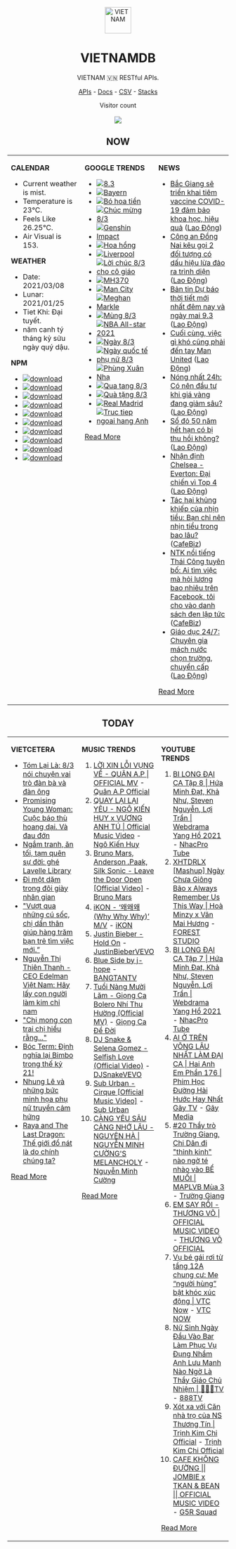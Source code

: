 <p align="center"><img src="https://raw.githubusercontent.com/vietnamdb/vietnamdb/master/images/profile/avatar.png" alt="VIETNAM" height="60"/></p>
<h1 align="center">VIETNAMDB</h1>
<p align="center">VIETNAM 🇻🇳 RESTful APIs.</p>
<p align="center">
  <a href="https://vietnamdb.herokuapp.com/api">APIs</a> -
  <a href="https://vietnamdb.herokuapp.com/docs">Docs</a> -
  <a href="https://github.com/vietnamdb/vietnamdb/tree/master/docs">CSV</a> -
  <a href="https://github.com/vietnamdb/vietnamdb/tree/master/docs/stacks">Stacks</a>
</p>
<p align="center"> 
  Visitor count<br><br>
  <img src="https://profile-counter.glitch.me/vietnamdb/count.svg" />
</p>


<h2 align="center">NOW</h2>

<table style="width:100%"><tbody style="width:100%"><tr><td valign="top" width="33%">

**CALENDAR**

- Current weather is mist.
- Temperature is 23°C.
- Feels Like 26.25°C.
- Air Visual is 153.

**WEATHER**

- Date: 2021/03/08
- Lunar: 2021/01/25
- Tiet Khi: Đại tuyết.
- năm canh tý tháng kỷ sửu ngày quý dậu.

**NPM**

- [![download](https://img.shields.io/npm/dm/giaohangnhanh.svg?style=flat-square&label=giaohangnhanh&color=red)](https://www.npmjs.com/package/giaohangnhanh)
- [![download](https://img.shields.io/npm/dm/onepay.svg?style=flat-square&label=onepay&color=red)](https://www.npmjs.com/package/onepay)
- [![download](https://img.shields.io/npm/dm/vietcetera.svg?style=flat-square&label=vietcetera&color=red)](https://www.npmjs.com/package/vietcetera)
- [![download](https://img.shields.io/npm/dm/vietnambanks.svg?style=flat-square&label=vietnambanks&color=red)](https://www.npmjs.com/package/vietnambanks)
- [![download](https://img.shields.io/npm/dm/vietnamgovernment.svg?style=flat-square&label=vietnamgovernment&color=red)](https://www.npmjs.com/package/vietnamgovernment)
- [![download](https://img.shields.io/npm/dm/vietnamnews.svg?style=flat-square&label=vietnamnews&color=red)](https://www.npmjs.com/package/vietnamnews)
- [![download](https://img.shields.io/npm/dm/vnapis.svg?style=flat-square&label=vnapis&color=red)](https://www.npmjs.com/package/vnapis)
- [![download](https://img.shields.io/npm/dm/vnpay.svg?style=flat-square&label=vnpay&color=red)](https://www.npmjs.com/package/vnpay)
- [![download](https://img.shields.io/npm/dm/vtcpay.svg?style=flat-square&label=vtcpay&color=red)](https://www.npmjs.com/package/vtcpay)
- [![download](https://img.shields.io/npm/dm/zalopay.svg?style=flat-square&label=zalopay&color=red)](https://www.npmjs.com/package/zalopay)

</td><td valign="top" width="33%">

**GOOGLE TRENDS**

- [![8.3](https://img.shields.io/static/v1?label=8.3&message=google&color=red&style=flat-square)](https://www.google.com/search?q=8.3)
- [![Bayern](https://img.shields.io/static/v1?label=Bayern&message=google&color=red&style=flat-square)](https://www.google.com/search?q=Bayern)
- [![Bó hoa tiền](https://img.shields.io/static/v1?label=B%C3%B3%20hoa%20ti%E1%BB%81n&message=google&color=red&style=flat-square)](https://www.google.com/search?q=B%C3%B3%20hoa%20ti%E1%BB%81n)
- [![Chúc mừng 8/3](https://img.shields.io/static/v1?label=Ch%C3%BAc%20m%E1%BB%ABng%208/3&message=google&color=red&style=flat-square)](https://www.google.com/search?q=Ch%C3%BAc%20m%E1%BB%ABng%208/3)
- [![Genshin Impact](https://img.shields.io/static/v1?label=Genshin%20Impact&message=google&color=red&style=flat-square)](https://www.google.com/search?q=Genshin%20Impact)
- [![Hoa hồng](https://img.shields.io/static/v1?label=Hoa%20h%E1%BB%93ng&message=google&color=red&style=flat-square)](https://www.google.com/search?q=Hoa%20h%E1%BB%93ng)
- [![Liverpool](https://img.shields.io/static/v1?label=Liverpool&message=google&color=red&style=flat-square)](https://www.google.com/search?q=Liverpool)
- [![Lời chúc 8/3 cho cô giáo](https://img.shields.io/static/v1?label=L%E1%BB%9Di%20ch%C3%BAc%208/3%20cho%20c%C3%B4%20gi%C3%A1o&message=google&color=red&style=flat-square)](https://www.google.com/search?q=L%E1%BB%9Di%20ch%C3%BAc%208/3%20cho%20c%C3%B4%20gi%C3%A1o)
- [![MH370](https://img.shields.io/static/v1?label=MH370&message=google&color=red&style=flat-square)](https://www.google.com/search?q=MH370)
- [![Man City](https://img.shields.io/static/v1?label=Man%20City&message=google&color=red&style=flat-square)](https://www.google.com/search?q=Man%20City)
- [![Meghan Markle](https://img.shields.io/static/v1?label=Meghan%20Markle&message=google&color=red&style=flat-square)](https://www.google.com/search?q=Meghan%20Markle)
- [![Mùng 8/3](https://img.shields.io/static/v1?label=M%C3%B9ng%208/3&message=google&color=red&style=flat-square)](https://www.google.com/search?q=M%C3%B9ng%208/3)
- [![NBA All-star 2021](https://img.shields.io/static/v1?label=NBA%20All-star%202021&message=google&color=red&style=flat-square)](https://www.google.com/search?q=NBA%20All-star%202021)
- [![Ngày 8/3](https://img.shields.io/static/v1?label=Ng%C3%A0y%208/3&message=google&color=red&style=flat-square)](https://www.google.com/search?q=Ng%C3%A0y%208/3)
- [![Ngày quốc tế phụ nữ 8/3](https://img.shields.io/static/v1?label=Ng%C3%A0y%20qu%E1%BB%91c%20t%E1%BA%BF%20ph%E1%BB%A5%20n%E1%BB%AF%208/3&message=google&color=red&style=flat-square)](https://www.google.com/search?q=Ng%C3%A0y%20qu%E1%BB%91c%20t%E1%BA%BF%20ph%E1%BB%A5%20n%E1%BB%AF%208/3)
- [![Phùng Xuân Nhạ](https://img.shields.io/static/v1?label=Ph%C3%B9ng%20Xu%C3%A2n%20Nh%E1%BA%A1&message=google&color=red&style=flat-square)](https://www.google.com/search?q=Ph%C3%B9ng%20Xu%C3%A2n%20Nh%E1%BA%A1)
- [![Qua tang 8/3](https://img.shields.io/static/v1?label=Qua%20tang%208/3&message=google&color=red&style=flat-square)](https://www.google.com/search?q=Qua%20tang%208/3)
- [![Quà tặng 8/3](https://img.shields.io/static/v1?label=Qu%C3%A0%20t%E1%BA%B7ng%208/3&message=google&color=red&style=flat-square)](https://www.google.com/search?q=Qu%C3%A0%20t%E1%BA%B7ng%208/3)
- [![Real Madrid](https://img.shields.io/static/v1?label=Real%20Madrid&message=google&color=red&style=flat-square)](https://www.google.com/search?q=Real%20Madrid)
- [![Truc tiep ngoai hang Anh](https://img.shields.io/static/v1?label=Truc%20tiep%20ngoai%20hang%20Anh&message=google&color=red&style=flat-square)](https://www.google.com/search?q=Truc%20tiep%20ngoai%20hang%20Anh)

[Read More](https://trends.google.com/trends/?geo=VN)

</td><td valign="top" width="33%">

**NEWS**

- [Bắc Giang sẽ triển khai tiêm vaccine COVID-19 đảm bảo khoa học, hiệu quả](https://laodong.vn/xa-hoi/bac-giang-se-trien-khai-tiem-vaccine-covid-19-dam-bao-khoa-hoc-hieu-qua-887068.ldo) ([Lao Động](https://laodong.vn))
- [Công an Đồng Nai kêu gọi 2 đối tượng có dấu hiệu lừa đảo ra trình diện](https://laodong.vn/phap-luat/cong-an-dong-nai-keu-goi-2-doi-tuong-co-dau-hieu-lua-dao-ra-trinh-dien-887067.ldo) ([Lao Động](https://laodong.vn))
- [Bản tin Dự báo thời tiết mới nhất đêm nay và ngày mai 9.3](https://laodong.vn/video/ban-tin-du-bao-thoi-tiet-moi-nhat-dem-nay-va-ngay-mai-93-886912.ldo) ([Lao Động](https://laodong.vn))
- [Cuối cùng, việc gì khó cũng phải đến tay Man United](https://laodong.vn/bong-da-quoc-te/cuoi-cung-viec-gi-kho-cung-phai-den-tay-man-united-886913.ldo) ([Lao Động](https://laodong.vn))
- [Nóng nhất 24h: Có nên đầu tư khi giá vàng đang giảm sâu?](https://laodong.vn/video/nong-nhat-24h-co-nen-dau-tu-khi-gia-vang-dang-giam-sau-887047.ldo) ([Lao Động](https://laodong.vn))
- [Sổ đỏ 50 năm hết hạn có bị thu hồi không?](https://laodong.vn/bat-dong-san/so-do-50-nam-het-han-co-bi-thu-hoi-khong-886801.ldo) ([Lao Động](https://laodong.vn))
- [Nhận định Chelsea - Everton: Đại chiến vì Top 4](https://laodong.vn/bong-da-quoc-te/nhan-dinh-chelsea-everton-dai-chien-vi-top-4-887070.ldo) ([Lao Động](https://laodong.vn))
- [Tác hại khủng khiếp của nhịn tiểu: Bạn chỉ nên nhịn tiểu trong bao lâu?](https://cafebiz.vn/tac-hai-khung-khiep-cua-nhin-tieu-ban-chi-nen-nhin-tieu-trong-bao-lau-20210308165705389.chn) ([CafeBiz](https://cafebiz.vn))
- [NTK nổi tiếng Thái Công tuyên bố: Ai tìm việc mà hỏi lương bao nhiêu trên Facebook, tôi cho vào danh sách đen lập tức](https://cafebiz.vn/ntk-noi-tieng-thai-cong-tuyen-bo-ai-tim-viec-ma-hoi-luong-bao-nhieu-tren-facebook-toi-cho-vao-danh-sach-den-lap-tuc-20210308195509216.chn) ([CafeBiz](https://cafebiz.vn))
- [Giáo dục 24/7: Chuyên gia mách nước chọn trường, chuyển cấp](https://laodong.vn/video/giao-duc-247-chuyen-gia-mach-nuoc-chon-truong-chuyen-cap-887065.ldo) ([Lao Động](https://laodong.vn))

[Read More](docs/news/README.md)

</td></tr></tbody></table>

<h2 align="center">TODAY</h2>

<table style="width:100%"><tbody style="width:100%"><tr><td valign="top" width="33%">

**VIETCETERA**

- [Tóm Lại Là: 8/3 nói chuyện vai trò đàn bà và đàn ông](https://vietcetera.com/vn/tom-lai-la-83-noi-chuyen-vai-tro-dan-ba-va-dan-ong)
- [Promising Young Woman: Cuộc báo thù hoang dại. Và đau đớn](https://vietcetera.com/vn/promising-young-woman-cuoc-bao-thu-hoang-dai-va-dau-don)
- [Ngắm tranh, ăn tối, tạm quên sự đời: ghé Lavelle Library](https://vietcetera.com/vn/ngam-tranh-an-toi-tam-quen-su-doi-ghe-lavelle-library)
- [Đi một dặm trong đôi giày nhân gian](https://vietcetera.com/vn/thau-hieu-va-thau-cam-khac-nhau-cho-nao)
- ["Vượt qua những cú sốc, chị dấn thân giúp hàng trăm bạn trẻ tìm việc mới.”](https://vietcetera.com/vn/vuot-qua-nhung-cu-soc-chi-dan-than-giup-hang-tram-ban-tre-tim-viec-moi)
- [Nguyễn Thị Thiên Thanh - CEO Edelman Việt Nam: Hãy lấy con người làm kim chỉ nam](https://vietcetera.com/vn/nguyen-thi-thien-thanh-ceo-edelman-hay-lay-con-nguoi-lam-kim-chi-nam)
- ["Chị mong con trai chị hiểu rằng..."](https://vietcetera.com/vn/chi-mong-con-trai-chi-hieu-rang)
- [Bóc Term: Định nghĩa lại Bimbo trong thế kỷ 21!](https://vietcetera.com/vn/boc-term-dinh-nghia-lai-bimbo-trong-the-ky-21)
- [Nhung Lê và những bức minh họa phụ nữ truyền cảm hứng](https://vietcetera.com/vn/nhung-le-va-nhung-buc-minh-hoa-phu-nu-truyen-cam-hung)
- [Raya and The Last Dragon: Thế giới đổ nát là do chính chúng ta?](https://vietcetera.com/vn/raya-and-the-last-dragon-the-gioi-do-nat-la-do-chinh-chung-ta)

[Read More](https://vietcetera.com/)

</td><td valign="top" width="33%">

**MUSIC TRENDS**

01. [LỜI XIN LỖI VỤNG VỀ - QUÂN A.P | OFFICIAL MV](https://www.youtube.com/watch?v=LhTwcqI71n0) - [Quân A.P Official](https://www.youtube.com/channel/UCXKnIgvBwPV6G-uT7gBXhcA)
02. [QUAY LẠI LẠI YÊU - NGÔ KIẾN HUY x VƯƠNG ANH TÚ | Official Music Video](https://www.youtube.com/watch?v=93WhpRfkkBk) - [Ngô Kiến Huy](https://www.youtube.com/channel/UCNN7Q7sx5lsivqDf22I7Itw)
03. [Bruno Mars, Anderson .Paak, Silk Sonic - Leave the Door Open [Official Video]](https://www.youtube.com/watch?v=adLGHcj_fmA) - [Bruno Mars](https://www.youtube.com/channel/UCoUM-UJ7rirJYP8CQ0EIaHA)
04. [iKON - ‘왜왜왜 (Why Why Why)’ M/V](https://www.youtube.com/watch?v=DslHQto2V7I) - [iKON](https://www.youtube.com/channel/UCWxCyZibDIWIrGIgP25mbfw)
05. [Justin Bieber - Hold On](https://www.youtube.com/watch?v=LWeiydKl0mU) - [JustinBieberVEVO](https://www.youtube.com/channel/UCHkj014U2CQ2Nv0UZeYpE_A)
06. [Blue Side by j-hope](https://www.youtube.com/watch?v=OZD_EU_hMUQ) - [BANGTANTV](https://www.youtube.com/channel/UCLkAepWjdylmXSltofFvsYQ)
07. [Tuổi Nàng Mười Lăm - Giọng Ca Bolero Nhí Thu Hường (Official MV)](https://www.youtube.com/watch?v=qodYHeNYvtk) - [Giọng Ca Để Đời](https://www.youtube.com/channel/UCwZ2ZaFfTusqV_MGMHUnEsg)
08. [DJ Snake & Selena Gomez - Selfish Love (Official Video)](https://www.youtube.com/watch?v=gQG_2O9Bu6c) - [DJSnakeVEVO](https://www.youtube.com/channel/UCGkSXL5saM8y3VvJD_PdMFQ)
09. [Sub Urban - Cirque [Official Music Video]](https://www.youtube.com/watch?v=6vNh-QW6Hlc) - [Sub Urban](https://www.youtube.com/channel/UCqAil6_A1dWHdFXzOwVLqlg)
10. [CÀNG YÊU SÂU CÀNG NHỚ LÂU - NGUYÊN HÀ | NGUYỄN MINH CƯỜNG'S MELANCHOLY](https://www.youtube.com/watch?v=P2ZORWGTCZc) - [Nguyễn Minh Cường](https://www.youtube.com/channel/UChi9IcbxMM0iYSMGQ1AIyhg)

[Read More](https://www.youtube.com/feed/trending?bp=4gIuCggvbS8wNHJsZhIiUExGZ3F1TG5MNTlhbW42X05FZFc5TGswZDdXZWVST0Q2VA%3D%3D)

</td><td valign="top" width="33%">

**YOUTUBE TRENDS**

01. [BI LONG ĐẠI CA Tập 8 | Hứa Minh Đạt, Khả Như, Steven Nguyễn, Lợi Trần | Webdrama Yang Hồ 2021](https://www.youtube.com/watch?v=UXa992qrMv0) - [NhacPro Tube](https://www.youtube.com/channel/UCBZjBKNMZoFih4ubdiIDWLw)
02. [XHTDRLX [Mashup] Ngày Chưa Giông Bão x Always Remember Us This Way | Hoà Minzy x Văn Mai Hương](https://www.youtube.com/watch?v=qiI4XNUoiyg) - [FOREST STUDIO](https://www.youtube.com/channel/UCTOWyiIkPEqyh_2O-ArJR5w)
03. [BI LONG ĐẠI CA Tập 7 | Hứa Minh Đạt, Khả Như, Steven Nguyễn, Lợi Trần | Webdrama Yang Hồ 2021](https://www.youtube.com/watch?v=t_93XyujFLg) - [NhacPro Tube](https://www.youtube.com/channel/UCBZjBKNMZoFih4ubdiIDWLw)
04. [AI Ở TRÊN VÕNG LÂU NHẤT LÀM ĐẠI CA | Hai Anh Em Phần 176 | Phim Học Đường Hài Hước Hay Nhất Gãy TV](https://www.youtube.com/watch?v=1jTlsqadb9M) - [Gãy Media](https://www.youtube.com/channel/UCTp_WPPxWCjdlXK9kqzxm0A)
05. [#20 Thầy trò Trường Giang, Chi Dân đi "thỉnh kinh" nào ngờ té nhào vào BỂ MUỐI | MAPLVB Mùa 3](https://www.youtube.com/watch?v=vXSGsMHSXqA) - [Trường Giang](https://www.youtube.com/channel/UCpdBEsgVIcWbrwWuemjnxXg)
06. [EM SAY RỒI - THƯƠNG VÕ | OFFICIAL MUSIC VIDEO](https://www.youtube.com/watch?v=h4k1OMjLrUQ) - [THƯƠNG VÕ OFFICIAL](https://www.youtube.com/channel/UCSCSop9yGxDHz0kuyCKwUhQ)
07. [Vụ bé gái rơi từ tầng 12A chung cư: Mẹ “người hùng” bật khóc xúc động | VTC Now](https://www.youtube.com/watch?v=LmwjBu-WBgQ) - [VTC NOW](https://www.youtube.com/channel/UCL9-pEHNBs3N4r2bMoXdLJA)
08. [Nữ Sinh Ngày Đầu Vào Bar Làm Phục Vụ Đụng Nhầm Anh Lưu Manh Nào Ngờ Là Thầy Giáo Chủ Nhiệm | 🎱🎱🎱TV](https://www.youtube.com/watch?v=g5Qfh6tGroQ) - [888TV](https://www.youtube.com/channel/UCba4BKjh0eElxNIToYvFPlQ)
09. [Xót xa với Căn nhà trọ của NS Thương Tín | Trịnh Kim Chi Official](https://www.youtube.com/watch?v=f4tB1LJSgLw) - [Trịnh Kim Chi Official](https://www.youtube.com/channel/UCGEkSDuWgWwRZVZfi3gP1pw)
10. [CAFE KHÔNG ĐƯỜNG || JOMBIE x TKAN & BEAN || OFFICIAL MUSIC VIDEO](https://www.youtube.com/watch?v=LImkI9UvJCY) - [G5R Squad](https://www.youtube.com/channel/UCqamjdcGALEjPreSrxwK9IQ)

[Read More](https://www.youtube.com/feed/trending)

</td></tr></tbody></table>
